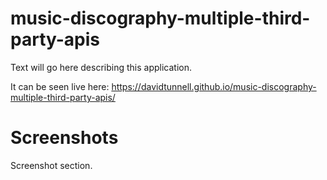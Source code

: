 # music-discography-multiple-third-party-apis

Text will go here describing this application. 

It can be seen live here: https://davidtunnell.github.io/music-discography-multiple-third-party-apis/

# Screenshots

Screenshot section.